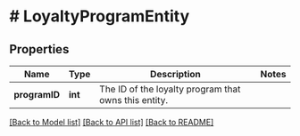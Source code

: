 # # LoyaltyProgramEntity

## Properties

Name | Type | Description | Notes
------------ | ------------- | ------------- | -------------
**programID** | **int** | The ID of the loyalty program that owns this entity. | 

[[Back to Model list]](../../README.md#documentation-for-models) [[Back to API list]](../../README.md#documentation-for-api-endpoints) [[Back to README]](../../README.md)


